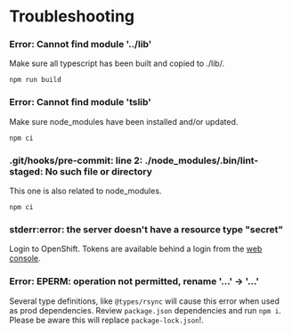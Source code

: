 Troubleshooting
====

### Error: Cannot find module '../lib'

Make sure all typescript has been built and copied to ./lib/.

```
npm run build
```

### Error: Cannot find module 'tslib'

Make sure node_modules have been installed and/or updated.

```
npm ci
```

### .git/hooks/pre-commit: line 2: ./node_modules/.bin/lint-staged: No such file or directory

This one is also related to node_modules.

```
npm ci
```

### stderr:error: the server doesn't have a resource type "secret"

Login to OpenShift.  Tokens are available behind a login from the [web console](https://oauth-openshift.apps.silver.devops.gov.bc.ca/oauth/token/request).


### Error: EPERM: operation not permitted, rename '...' -> '...'

Several type definitions, like `@types/rsync` will cause this error when used as prod dependencies.  Review `package.json` dependencies and run `npm i`.  Please be aware this will replace `package-lock.json`!.
